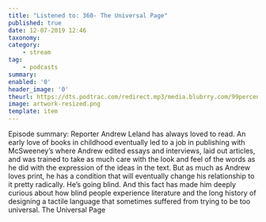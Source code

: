 ```yaml
---
title: "Listened to: 360- The Universal Page"
published: true
date: 12-07-2019 12:46
taxonomy:
category:
	- stream
tag:
	- podcasts
summary:
enabled: '0'
header_image: '0'
theurl: https://dts.podtrac.com/redirect.mp3/media.blubrry.com/99percentinvisible/dovetail.prxu.org/96/dc290a54-6ba0-474a-9b48-630b4efcf4a1/01_360_The_Universal_Page_pt_01.mp3
image: artwork-resized.png
template: item
---
```

 
Episode summary: Reporter Andrew Leland has always loved to read. An early love of books in childhood eventually led to a job in publishing with McSweeney’s where Andrew edited essays and interviews, laid out articles, and was trained to take as much care with the look and feel of the words as he did with the expression of the ideas in the text. But as much as Andrew loves print, he has a condition that will eventually change his relationship to it pretty radically. He’s going blind. And this fact has made him deeply curious about how blind people experience literature and the long history of designing a tactile language that sometimes suffered from trying to be too universal. The Universal Page
